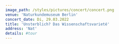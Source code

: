 ```yaml
---
image_path: /styles/pictures/concert/concert.png
venue: 'Naturkundemuseum Berlin'
concert_date: Di, 29.03.2022
title: 'Unsterblich? Das Wissenschaftsvarieté'
address: 'Nat'
details: #tour 
---
```

